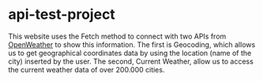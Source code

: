 # api-test-project
This website uses the Fetch method to connect with two APIs from <a href="https://openweathermap.org/" target="_blank">OpenWeather</a> to show this information. The first is Geocoding, which allows us to get geographical coordinates data by using the location (name of the city) inserted by the user. The second, Current Weather, allow us to access the current weather data of over 200.000 cities.